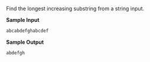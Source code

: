 Find the longest increasing substring from a string input.

**Sample Input**

```markdown
abcabdefghabcdef
```

**Sample Output**

```markdown
abdefgh
```

